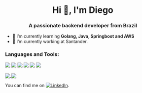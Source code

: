 <h1 align="center">Hi 👋, I'm Diego</h1>
<h3 align="center">A passionate backend developer from Brazil</h3>

- 🌱 I’m currently learning **Golang, Java, Springboot and AWS**
- 🔭 I’m currently working at Santander.


<h3 align="left">Languages and Tools:</h3>

![](https://img.shields.io/badge/OS-Linux-informational?style=flat&logo=linux&logoColor=white&color=blue)
![](https://img.shields.io/badge/Editor-Intellij_IDEA-informational?style=flat&logo=intellij-idea&logoColor=white&color=blue)
![](https://img.shields.io/badge/Code-Java-informational?style=flat&logo=java&logoColor=white&color=blue)
![](https://img.shields.io/badge/Shell-Bash-informational?style=flat&logo=gnu-bash&logoColor=white&color=blue)
![](https://img.shields.io/badge/Tools-Postgres-informational?style=flat&logo=postgresql&logoColor=white&color=blue)
![](https://img.shields.io/badge/Tools-Postman-informational?style=flat&logo=postman&logoColor=white&color=blue)


<a href="https://github.com/Diegobbrito">
  <img align="center" src="https://github-readme-stats.vercel.app/api?username=Diegobbrito&show_icons=true&theme=dracula&hide=prs&count_private=true" />
</a>
<a href="https://github.com/Diegobbrito">
  <img align="center" src="https://github-readme-stats.vercel.app/api/top-langs/?username=Diegobbrito&layout=compact&theme=dracula" />
</a>
<br>

You can find me on [![LinkedIn][2.2]][1].

<!-- Icon -->
[2.2]: https://raw.githubusercontent.com/MartinHeinz/MartinHeinz/master/linkedin-3-16.png (LinkedIn)

<!-- Link to your social media accounts -->
[1]: https://www.linkedin.com/in/diego-bbrito/
